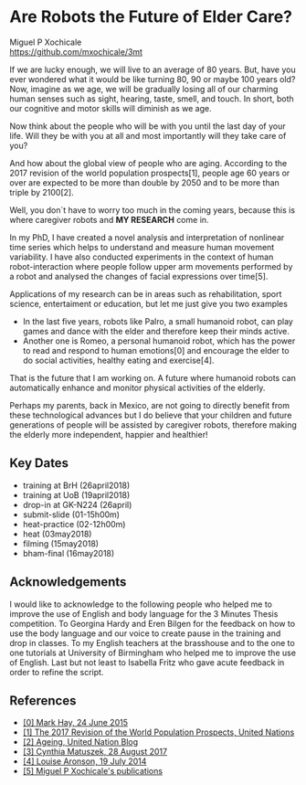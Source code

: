 # Are Robots the Future of Elder Care?
Miguel P Xochicale   
https://github.com/mxochicale/3mt

If we are lucky enough, we will live to an average of 80 years.
But, have you ever wondered what it would be like turning 80, 90 or maybe 100 years old?
Now, imagine as we age, we will be gradually losing all of our
charming human senses such as sight, hearing, taste, smell, and touch.
In short, both our cognitive and motor skills will diminish as we age.

Now think about the people who will be with you until the last day of your life.
Will they be with you at all 
and most importantly will they take care of you?

And how about the global view of people who are aging.
According to the 2017 revision of the world population prospects[1], 
people age 60 years or over
are expected to be more than double by 2050 and to be more than triple by 2100[2].

Well, you don`t have to worry too much in the coming years, 
because this is where caregiver robots and **MY RESEARCH** come in.

In my PhD, 
I have created a novel analysis and interpretation of nonlinear time series 
which helps to understand and measure human movement variability.
I have also conducted experiments in the context of human robot-interaction 
where people follow upper arm movements performed by a robot
and analysed the changes of facial expressions over time[5].

Applications of my research can be in areas such as
rehabilitation, sport science, entertaiment or education,
but let me just give you two examples
* In the last five years,
robots like Palro, a small humanoid robot, can play games and dance with the elder
and therefore keep their minds active.
* Another one is Romeo, a personal humanoid robot, which has the power 
to read and respond to human emotions[0] 
and encourage the elder to do social activities, healthy eating and exercise[4].

That is the future that I am working on.
A future where humanoid robots can automatically enhance and monitor physical activities of the elderly.

Perhaps my parents, back in Mexico, are not going to directly benefit 
from these technological advances 
but I do believe that 
your children and 
future generations of people 
will be assisted by caregiver robots,
therefore making the elderly more independent, happier and healthier!



## Key Dates

* training at BrH (26april2018) 
* training at UoB (19april2018) 
* drop-in at GK-N224 (26april) 
* submit-slide (01-15h00m) 
* heat-practice (02-12h00m) 
* heat (03may2018) 
* filming (15may2018)
* bham-final (16may2018) 




## Acknowledgements

I would like to acknowledge to the following people
who helped me to improve the use of English and body language 
for the 3 Minutes Thesis competition.
To Georgina Hardy and Eren Bilgen for the feedback on how to use 
the body language and our voice to create pause in the training and drop in classes. 
To my English teachers at the brasshouse and to 
the one to one tutorials at University of Birmingham who helped me to 
improve the use of English. 
Last but not least to Isabella Fritz who gave acute feedback 
in order to refine the script.

## References

* [ [0] Mark Hay, 24 June 2015 ](https://www.good.is/articles/robots-elder-care-pepper-exoskeletons-japan)
* [ [1] The 2017 Revision of the World Population Prospects, United Nations](https://esa.un.org/unpd/wpp/Publications/Files/WPP2017_KeyFindings.pdf)
* [ [2] Ageing, United Nation Blog](http://www.un.org/en/sections/issues-depth/ageing/)
* [ [3] Cynthia Matuszek, 28 August 2017](http://uk.businessinsider.com/robot-caregivers-for-the-elderly-10-years-away-2017-8)
* [ [4] Louise Aronson, 19 July 2014](https://www.nytimes.com/2014/07/20/opinion/sunday/the-future-of-robot-caregivers.html)
* [ [5] Miguel P Xochicale's publications](https://mxochicale.github.io/publications/) 

